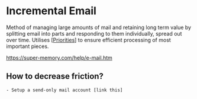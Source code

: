 # Incremental Email

Method of managing large amounts of mail and retaining long term value by splitting email into parts and responding to them individually, spread out over time. Utilises [[Priorities]] to ensure efficient processing of most important pieces.

https://super-memory.com/help/e-mail.htm

## How to decrease friction?
    - Setup a send-only mail account [link this]






[//begin]: # "Autogenerated link references for markdown compatibility"
[Priorities]: priorities "Priorities"
[//end]: # "Autogenerated link references"